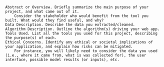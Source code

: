     Abstract or Overview. Briefly summarize the main purpose of your project, and what came out of it.
        Consider the stakeholder who would benefit from the tool you built. What would they find useful, and why?
    Data Description. Describe the data you extracted/cleaned.
    Algorithm Description. Outline the algorithm(s) driving your web app.
    Tools Used. List all the tools you used for this project, describing the purpose(s) of each.
    Ethical Concerns. Identify any ethical or societal implications of your application, and explain how risks can be mitigated.
        For instance, you will likely need to consider the data you used (i.e., where it came from, what is was collected for), the user interface, possible model results (or inputs), etc.
